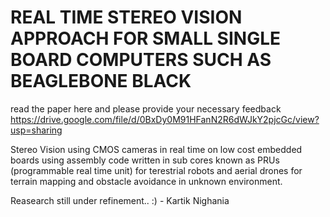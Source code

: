 # REAL TIME STEREO VISION APPROACH FOR SMALL SINGLE BOARD COMPUTERS SUCH AS BEAGLEBONE BLACK
read the paper here and please provide your necessary feedback
https://drive.google.com/file/d/0BxDy0M91HFanN2R6dWJkY2pjcGc/view?usp=sharing

Stereo Vision using CMOS cameras in real time on low cost embedded boards 
using assembly code written in sub cores known as PRUs (programmable real time unit) 
for terestrial robots and aerial drones for terrain mapping and obstacle avoidance in unknown environment.


Reasearch still under refinement.. :) 
                                  - Kartik Nighania
    
